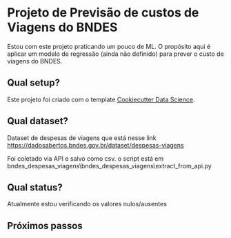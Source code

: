 # Projeto de Previsão de custos de Viagens do BNDES

Estou com este projeto praticando um pouco de ML. O propósito aqui é aplicar um modelo de regressão (ainda não definido) para prever o custo de viagens do BNDES.

## Qual setup?

Este projeto foi criado com o template [Cookiecutter Data Science](https://drivendata.github.io/cookiecutter-data-science/).

## Qual dataset?
Dataset de despesas de viagens que está nesse link https://dadosabertos.bndes.gov.br/dataset/despesas-viagens

Foi coletado via API e salvo como csv. o script está em bndes_despesas_viagens\bndes_despesas_viagens\extract_from_api.py

## Qual status?

Atualmente estou verificando os valores nulos/ausentes

## Próximos passos

